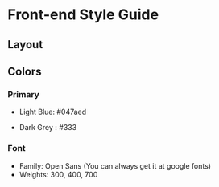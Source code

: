 # Front-end Style Guide

## Layout



## Colors

### Primary

- Light Blue: #047aed

- Dark Grey : #333



### Font

- Family: Open Sans (You can always get it at google fonts)
- Weights: 300, 400, 700
